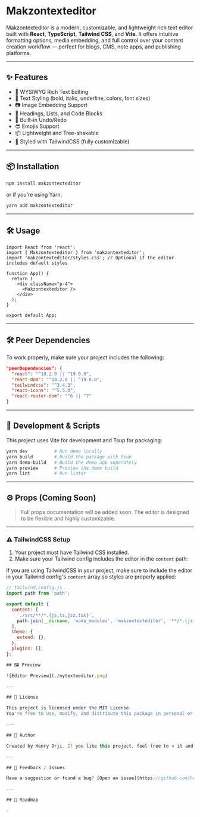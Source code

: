 # Makzontexteditor



Makzontexteditor is a modern, customizable, and lightweight rich text editor built with **React**, **TypeScript**, **Tailwind CSS**, and **Vite**. It offers intuitive formatting options, media embedding, and full control over your content creation workflow — perfect for blogs, CMS, note apps, and publishing platforms.

---

## ✨ Features

- 📝 WYSIWYG Rich Text Editing
- 🎨 Text Styling (bold, italic, underline, colors, font sizes)
- 📷 Image Embedding Support
- 🎯 Headings, Lists, and Code Blocks
- 💾 Built-in Undo/Redo
- 😎 Emojis Support
- 📦 Lightweight and Tree-shakable
- 💅 Styled with TailwindCSS (fully customizable)

---

## 📦 Installation

```bash
npm install makzontexteditor
```

or if you're using Yarn:

```bash
yarn add makzontexteditor
```

---

## 🛠 Usage

```tsx
import React from 'react';
import { Makzontexteditor } from 'makzontexteditor';
import 'makzontexteditor/styles.css'; // Optional if the editor includes default styles

function App() {
  return (
    <div className="p-4">
      <Makzontexteditor />
    </div>
  );
}

export default App;
```

---

## 🛠️ Peer Dependencies

To work properly, make sure your project includes the following:

```json
"peerDependencies": {
  "react": "^18.2.0 || ^19.0.0",
  "react-dom": "^18.2.0 || ^19.0.0",
  "tailwindcss": "^3.4.3",
  "react-icons": "^5.5.0",
  "react-router-dom": "^6 || ^7"
}
```

---

## 🧪 Development & Scripts

This project uses Vite for development and Tsup for packaging:

```bash
yarn dev          # Run demo locally
yarn build        # Build the package with tsup
yarn demo-build   # Build the demo app separately
yarn preview      # Preview the demo build
yarn lint         # Run linter

```

---

## ⚙️ Props (Coming Soon)

> Full props documentation will be added soon. The editor is designed to be flexible and highly customizable.

---

### ⚠️ TailwindCSS Setup

1. Your project must have Tailwind CSS installed.
2. Make sure your Tailwind config includes the editor in the `content` path:

If you are using TailwindCSS in your project, make sure to include the editor in your Tailwind config's `content` array so styles are properly applied:

```js
// tailwind.config.js
import path from 'path';

export default {
  content: [
    './src/**/*.{js,ts,jsx,tsx}',
    path.join(__dirname, 'node_modules', 'makzontexteditor', '**/*.{js,ts,jsx,tsx}')
  ],
  theme: {
    extend: {},
  },
  plugins: [],
};

## 🖼 Preview

![Editor Preview](./mytexteeditor.png)

---

## 📜 License

This project is licensed under the MIT License.
You're free to use, modify, and distribute this package in personal or commercial projects. Attribution is appreciated but not required.

---

## 🙌 Author

Created by Henry Orji. If you like this project, feel free to ⭐ it and contribute!

---

## 📮 Feedback / Issues

Have a suggestion or found a bug? [Open an issue](https://github.com/henrygad/makzontexteditor.git) or submit a PR.

---

## 🔮 Roadmap

-

